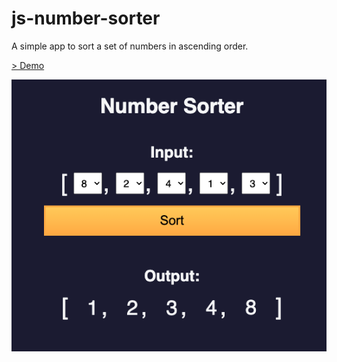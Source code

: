 # js-number-sorter
A simple app to sort a set of numbers in ascending order.

[> Demo](https://stellular-pavlova-d0b24e.netlify.app/)

![Number sorter screenshot](<Screenshot 2024-01-15 at 10.21.22.png>)